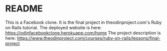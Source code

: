 # README

This is a Facebook clone. It is the final project in theodinproject.com's Ruby on Rails tutorial.
The deployed website is here:
https://odinfacebookclone.herokuapp.com/home
The project description is here:
https://www.theodinproject.com/courses/ruby-on-rails/lessons/final-project
